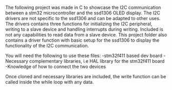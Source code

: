 The following project was made in C to showcase the I2C communication between a stm32 microcontroller and the ssd1306 OLED display. The I2C drivers are not specific to the ssd1306 and can be adapted to other uses. The drivers contains three functions for initializing the I2C peripheral, writing to a slave device and handling interrupts during writing.
Included is not any capabilities to read data from a slave device.
This project folder also contains a driver function with basic setup for the ssd1306 to display the functionality of the I2C communication.

You will need the following to use these files:
-stm32f411 based dev board
-Necessary complementary libraries, i.e HAL library for the stm32f411 board
-Knowledge of how to connect the two devices

Once cloned and necessary libraries are included, the write function can be called inside the while loop with any data.